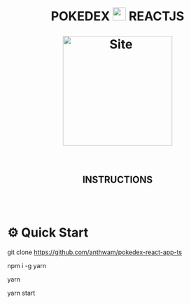 <h1 align='center'>
    POKEDEX  <img src="https://www.flaticon.com/svg/vstatic/svg/188/188942.svg?token=exp=1618508426~hmac=e98f0760712779a22884fc58a2c9a8ee" width="30">  REACTJS
    <p align='center'>
</p>
<a href="https://anthwam.netlify.app/" target="_blank"><img alt="Site" src="https://i.ibb.co/BwGdRTC/Logo-sin-espacios.png"  width="250" /></a>
</h1>

</br>

<h2 align='center'>
 INSTRUCTIONS
</h2>

</br>
</br>

# ⚙️ Quick Start 

git clone https://github.com/anthwam/pokedex-react-app-ts

npm i -g yarn

yarn

yarn start
